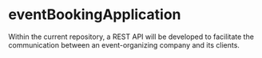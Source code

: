 # eventBookingApplication
Within the current repository, a REST API will be developed to facilitate the communication between an event-organizing company and its clients.
